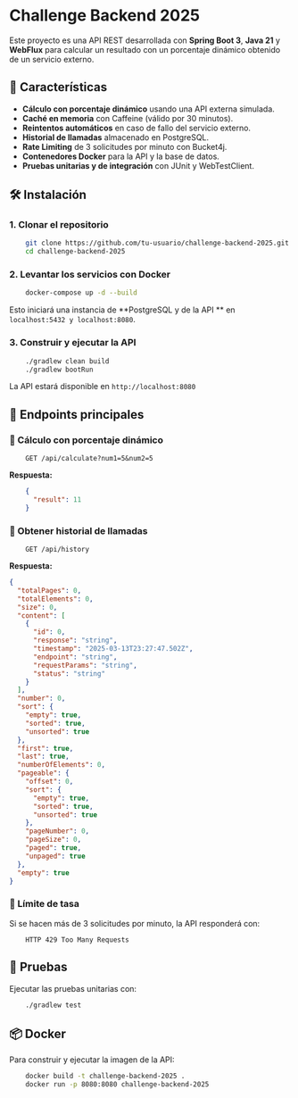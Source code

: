 # Challenge Backend 2025

Este proyecto es una API REST desarrollada con **Spring Boot 3**, **Java 21** y **WebFlux** para calcular un resultado con un porcentaje dinámico obtenido de un servicio externo.

## 🚀 Características
- **Cálculo con porcentaje dinámico** usando una API externa simulada.
- **Caché en memoria** con Caffeine (válido por 30 minutos).
- **Reintentos automáticos** en caso de fallo del servicio externo.
- **Historial de llamadas** almacenado en PostgreSQL.
- **Rate Limiting** de 3 solicitudes por minuto con Bucket4j.
- **Contenedores Docker** para la API y la base de datos.
- **Pruebas unitarias y de integración** con JUnit y WebTestClient.

## 🛠️ Instalación
### 1. Clonar el repositorio
```sh
    git clone https://github.com/tu-usuario/challenge-backend-2025.git
    cd challenge-backend-2025
```

### 2. Levantar los servicios con Docker
```sh
    docker-compose up -d --build
```
Esto iniciará una instancia de **PostgreSQL y de la API ** en `localhost:5432 y localhost:8080`.

### 3. Construir y ejecutar la API
```sh
    ./gradlew clean build
    ./gradlew bootRun
```
La API estará disponible en `http://localhost:8080`

## 📌 Endpoints principales
### 🔹 Cálculo con porcentaje dinámico
```http
    GET /api/calculate?num1=5&num2=5
```
**Respuesta:**
```json
    {
      "result": 11
    }
```

### 🔹 Obtener historial de llamadas
```http
    GET /api/history
```
**Respuesta:**
```json
{
  "totalPages": 0,
  "totalElements": 0,
  "size": 0,
  "content": [
    {
      "id": 0,
      "response": "string",
      "timestamp": "2025-03-13T23:27:47.502Z",
      "endpoint": "string",
      "requestParams": "string",
      "status": "string"
    }
  ],
  "number": 0,
  "sort": {
    "empty": true,
    "sorted": true,
    "unsorted": true
  },
  "first": true,
  "last": true,
  "numberOfElements": 0,
  "pageable": {
    "offset": 0,
    "sort": {
      "empty": true,
      "sorted": true,
      "unsorted": true
    },
    "pageNumber": 0,
    "pageSize": 0,
    "paged": true,
    "unpaged": true
  },
  "empty": true
}
```

### 🔹 Límite de tasa
Si se hacen más de 3 solicitudes por minuto, la API responderá con:
```http
    HTTP 429 Too Many Requests
```

## 🧪 Pruebas
Ejecutar las pruebas unitarias con:
```sh
    ./gradlew test
```

## 📦 Docker
Para construir y ejecutar la imagen de la API:
```sh
    docker build -t challenge-backend-2025 .
    docker run -p 8080:8080 challenge-backend-2025
```


